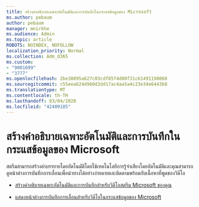 ```yaml
---
title: สร้างคำอธิบายเฉพาะอัตโนมัติและการบันทึกในกระแสข้อมูลของ Microsoft
ms.author: pebaum
author: pebaum
manager: mnirkhe
ms.audience: Admin
ms.topic: article
ROBOTS: NOINDEX, NOFOLLOW
localization_priority: Normal
ms.collection: Adm_O365
ms.custom:
- "9001699"
- "3777"
ms.openlocfilehash: 2be38095a627c03cdf85f4d00f31c61491198068
ms.sourcegitcommit: c55eea624d960d2dd17ac4aa5a4c23e34e6443b8
ms.translationtype: MT
ms.contentlocale: th-TH
ms.lasthandoff: 03/04/2020
ms.locfileid: "42409185"
---
```

# <a name="generate-automatic-captions-and-a-transcript-in-microsoft-stream"></a>สร้างคำอธิบายเฉพาะอัตโนมัติและการบันทึกในกระแสข้อมูลของ Microsoft

สตรีมสามารถสร้างคำบรรยายโดยอัตโนมัติโดยใช้เทคโนโลยีการรู้จำเสียงโดยอัตโนมัติและคุณสามารถดูหน้าต่างการบันทึกการเลื่อนเพื่อนำทางได้อย่างง่ายดายและติดตามพร้อมกับเนื้อหาที่พูดของวิดีโอ

- [สร้างคำอธิบายเฉพาะอัตโนมัติและการบันทึกสำหรับวิดีโอสตรีม Microsoft ของคุณ](https://docs.microsoft.com/stream/portal-autogenerate-captions)

- [แสดงหน้าต่างการบันทึกการเลื่อนสำหรับวิดีโอในกระแสข้อมูลของ Microsoft](https://docs.microsoft.com/stream/portal-configure-transcript-mode)
